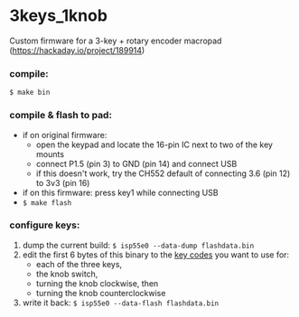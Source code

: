 # 3keys_1knob
Custom firmware for a 3-key + rotary encoder macropad (https://hackaday.io/project/189914)

### compile:
`$ make bin`

### compile & flash to pad:
- if on original firmware:
    - open the keypad and locate the 16-pin IC next to two of the key mounts
    - connect P1.5 (pin 3) to GND (pin 14) and connect USB
    - if this doesn't work, try the CH552 default of connecting 3.6 (pin 12) to 3v3 (pin 16)
- if on this firmware: press key1 while connecting USB
- `$ make flash`

### configure keys:
1. dump the current build: `$ isp55e0 --data-dump flashdata.bin`
2. edit the first 6 bytes of this binary to the [key codes](./include/usb_conkbd.h) you want to use for:
    - each of the three keys,
    - the knob switch,
    - turning the knob clockwise, then
    - turning the knob counterclockwise
3. write it back: `$ isp55e0 --data-flash flashdata.bin`
